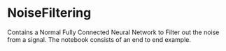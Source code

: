 # NoiseFiltering
Contains a Normal Fully Connected Neural Network to Filter out the noise from a signal. The notebook consists of an end to end example.
